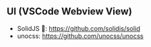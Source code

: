 ## UI (VSCode Webview View)

-   SolidJS 🚀: https://github.com/solidjs/solid
-   unocss: https://github.com/unocss/unocss
